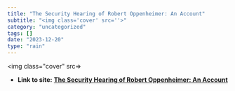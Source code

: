 ```yaml
---
title: "The Security Hearing of Robert Oppenheimer: An Account"
subtitle: "<img class='cover' src=''>"
category: "uncategorized"
tags: []
date: "2023-12-20"
type: "rain"
---
```

<img class="cover" src=>


* **Link to site:** **[The Security Hearing of Robert Oppenheimer: An Account](https://famous-trials.com/oppenheimer/2688-the-security-hearing-of-robert-oppenheimer-an-account)**